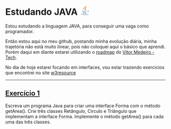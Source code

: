 
# Estudando JAVA ![Java Logo](./assets/images/javalogo.png "Java logo")

Estou estudando a linguagem JAVA, para conseguir uma vaga como programador.

Então estou aqui no meu github, postando minha evolução diária, minha trajetória não está muito linear, pois não coloquei aqui o básico que aprendi. Porém daqui em diante estarei utilizando o [roadmap](https://whimsical.com/desenvolvedor-java-3YT4xahGzLTAswXPztaH2r)  do [Vitor Medeiro - Tech](https://youtube.com/@medeirotech?si=dX4J45GgC5vN9AjI).

No dia de hoje estarei focando em interfaces, vou estar trazendo exercicios que encontrei no site [w3resource](https://www.w3resource.com/java-exercises/index-interface.php)

--- 

## [Exercício 1](./src/com/exercisesjava/ex01)    

Escreva um programa Java para criar uma interface Forma com o método getArea(). Crie três classes Retângulo, Circulo e Triângulo que implementam a interface Forma. Implemente o método getArea() para cada uma das três classes.
